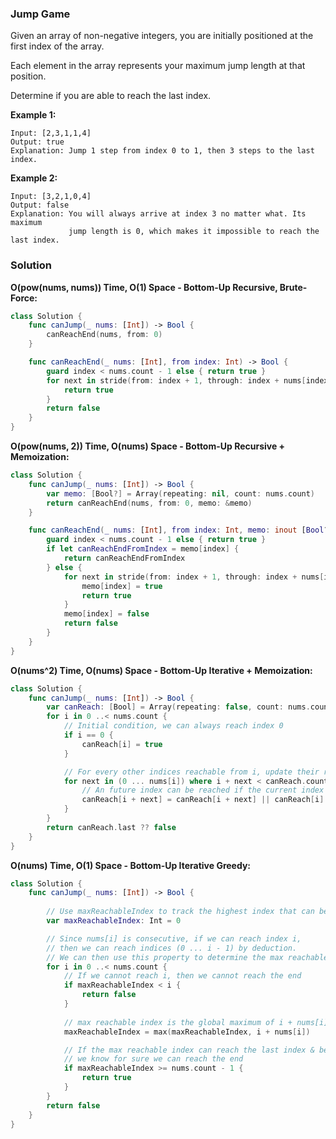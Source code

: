 
### Jump Game

Given an array of non-negative integers, you are initially positioned at the first index of the array.

Each element in the array represents your maximum jump length at that position.

Determine if you are able to reach the last index.

__Example 1:__
```
Input: [2,3,1,1,4]
Output: true
Explanation: Jump 1 step from index 0 to 1, then 3 steps to the last index.
```
__Example 2:__
```
Input: [3,2,1,0,4]
Output: false
Explanation: You will always arrive at index 3 no matter what. Its maximum
             jump length is 0, which makes it impossible to reach the last index.
```

### Solution
__O(pow(nums, nums)) Time, O(1) Space - Bottom-Up Recursive, Brute-Force:__
```Swift
class Solution {
    func canJump(_ nums: [Int]) -> Bool {
        canReachEnd(nums, from: 0)
    }

    func canReachEnd(_ nums: [Int], from index: Int) -> Bool {
        guard index < nums.count - 1 else { return true }
        for next in stride(from: index + 1, through: index + nums[index], by: 1) where canReachEnd(nums, from: next) {
            return true
        }
        return false
    }
}

```
__O(pow(nums, 2)) Time, O(nums) Space - Bottom-Up Recursive + Memoization:__
```Swift
class Solution {
    func canJump(_ nums: [Int]) -> Bool {
        var memo: [Bool?] = Array(repeating: nil, count: nums.count) 
        return canReachEnd(nums, from: 0, memo: &memo)
    }

    func canReachEnd(_ nums: [Int], from index: Int, memo: inout [Bool?]) -> Bool {
        guard index < nums.count - 1 else { return true }
        if let canReachEndFromIndex = memo[index] {
            return canReachEndFromIndex
        } else {
            for next in stride(from: index + 1, through: index + nums[index], by: 1) where canReachEnd(nums, from: next, memo: &memo) {
                memo[index] = true
                return true
            }
            memo[index] = false
            return false
        }
    }
}
```
__O(nums^2) Time, O(nums) Space - Bottom-Up Iterative + Memoization:__
```Swift
class Solution {
    func canJump(_ nums: [Int]) -> Bool {
        var canReach: [Bool] = Array(repeating: false, count: nums.count)
        for i in 0 ..< nums.count {
            // Initial condition, we can always reach index 0
            if i == 0 {
                canReach[i] = true
            }

            // For every other indices reachable from i, update their reachability
            for next in (0 ... nums[i]) where i + next < canReach.count {
                // An future index can be reached if the current index is reachable
                canReach[i + next] = canReach[i + next] || canReach[i]
            }
        }
        return canReach.last ?? false
    }
}
```
__O(nums) Time, O(1) Space - Bottom-Up Iterative Greedy:__
```Swift
class Solution {
    func canJump(_ nums: [Int]) -> Bool {
        
        // Use maxReachableIndex to track the highest index that can be reached
        var maxReachableIndex: Int = 0

        // Since nums[i] is consecutive, if we can reach index i, 
        // then we can reach indices (0 ... i - 1) by deduction.
        // We can then use this property to determine the max reachable index
        for i in 0 ..< nums.count {
            // If we cannot reach i, then we cannot reach the end
            if maxReachableIndex < i {
                return false
            }
            
            // max reachable index is the global maximum of i + nums[i]
            maxReachableIndex = max(maxReachableIndex, i + nums[i])

            // If the max reachable index can reach the last index & beyond
            // we know for sure we can reach the end
            if maxReachableIndex >= nums.count - 1 {
                return true
            }
        }
        return false
    }
}
```